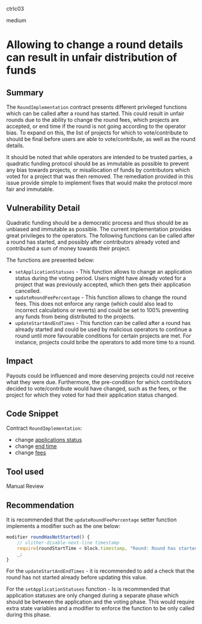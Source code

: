 ctrlc03

medium

# Allowing to change a round details can result in unfair distribution of funds

## Summary

The `RoundImplementation` contract presents different privileged functions which can be called after a round has started. This could result in unfair rounds due to the ability to change the round fees, which projects are accepted, or end time if the round is not going according to the operator bias. To expand on this, the list of projects for which to vote/contribute to should be final before users are able to vote/contribute, as well as the round details.

It should be noted that while operators are intended to be trusted parties, a quadratic funding protocol should be as immutable as possible to prevent any bias towards projects, or misallocation of funds by contributors which voted for a project that was then removed. The remediation provided in this issue provide simple to implement fixes that would make the protocol more fair and immutable. 

## Vulnerability Detail

Quadratic funding should be a democratic process and thus should be as unbiased and immutable as possible. The current implementation provides great privileges to the operators. The following functions can be called after a round has started, and possibly after contributors already voted and contributed a sum of money towards their project. 

The functions are presented below:

* `setApplicationStatuses` - This function allows to change an application status during the voting period. Users might have already voted for a project that was previously accepted, which then gets their application cancelled. 
* `updateRoundFeePercentage` - This function allows to change the round fees. This does not enforce any range (which could also lead to incorrect calculations or reverts) and could be set to 100% preventing any funds from being distributed to the projects.
* `updateStartAndEndTimes` - This function can be called after a round has already started and could be used by malicious operators to continue a round until more favourable conditions for certain projects are met. For instance, projects could bribe the operators to add more time to a round.

## Impact

Payouts could be influenced and more deserving projects could not receive what they were due. Furthermore, the pre-condition for which contributors decided to vote/contribute would have changed, such as the fees, or the project for which they voted for had their application status changed.

## Code Snippet

Contract `RoundImplementation`: 

* change [applications status](https://github.com/sherlock-audit/2023-03-Gitcoin/blob/main/contracts/contracts/round/RoundImplementation.sol#L398)
* change [end time](https://github.com/sherlock-audit/2023-03-Gitcoin/blob/main/contracts/contracts/round/RoundImplementation.sol#L358-L363)
* change [fees](https://github.com/sherlock-audit/2023-03-Gitcoin/blob/main/contracts/contracts/round/RoundImplementation.sol#L289)

## Tool used

Manual Review

## Recommendation

It is recommended that the `updateRoundFeePercentage` setter function implements a modifier such as the one below:

```js
modifier roundHasNotStarted() {
    // slither-disable-next-line timestamp
    require(roundStartTime < block.timestamp, "Round: Round has started");
    _;
}
```

For the `updateStartAndEndTimes` - it is recommended to add a check that the round has not started already before updating this value.

For the `setApplicationStatuses` function - Is is recommended that application statuses are only changed during a separate phase which should be between the application and the voting phase. This would require extra state variables and a modifier to enforce the function to be only called during this phase. 